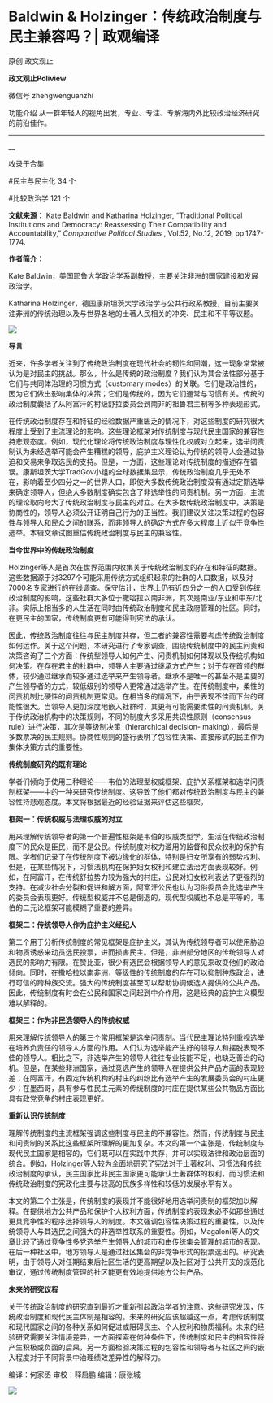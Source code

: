 

#  Baldwin & Holzinger：传统政治制度与民主兼容吗？| 政观编译

原创 政文观止 

**政文观止Poliview** 

微信号 zhengwenguanzhi

功能介绍 从一群年轻人的视角出发，专业、专注、专解海内外比较政治经济研究的前沿佳作。

____

__

收录于合集

#民主与民主化 34 个

#比较政治学 121 个

**文献来源：** Kate Baldwin and Katharina Holzinger, “Traditional Political
Institutions and Democracy: Reassessing Their Compatibility and
Accountability,” _Comparative Political Studies_ , Vol.52, No.12, 2019,
pp.1747-1774.

  

 **作者简介：**

Kate Baldwin，美国耶鲁大学政治学系副教授，主要关注非洲的国家建设和发展政治学。

Katharina
Holzinger，德国康斯坦茨大学政治学与公共行政系教授，目前主要关注非洲的传统治理以及与世界各地的土著人民相关的冲突、民主和不平等议题。

![](images/200/2.png)

  

  

 **导言**

近来，许多学者关注到了传统政治制度在现代社会的韧性和回潮，这一现象常常被认为是对民主的挑战。那么，什么是传统的政治制度？我们认为其合法性部分基于它们与共同体治理的习惯方式（customary
modes）的关联。它们是政治性的，因为它们做出影响集体的决策；它们是传统的，因为它们通常与习惯有关。传统的政治制度囊括了从阿富汗的村级舒拉委员会到南非的祖鲁君主制等多种表现形式。

  

在传统政治制度存在和特征的经验数据严重匮乏的情况下，对这些制度的研究很大程度上受到了主流理论的影响。这些理论框架对传统制度与现代民主国家的兼容性持悲观态度。例如，现代化理论将传统政治制度与理性化权威对立起来，选举问责制认为未经选举可能会产生糟糕的领导，庇护主义理论认为传统的领导人会通过胁迫和交易来争取选民的支持。但是，一方面，这些理论对传统制度的描述存在错误。康斯坦茨大学TradGov小组的全球数据集显示，传统政治制度几乎无处不在，影响着至少四分之一的世界人口，即使大多数传统政治制度没有通过定期选举来确定领导人，但绝大多数制度确实包含了非选举性的问责机制。另一方面，主流的理论取向夸大了传统政治制度与民主的对立。在大多数传统政治制度中，决策是协商性的，领导人必须公开证明自己行为的正当性。我们建议关注决策过程的包容性与领导人和民众之间的联系，而非领导人的确定方式在多大程度上近似于竞争性选举。本辑文章试图重估传统政治制度与民主的兼容性。

  

 **当今世界中的传统政治制度**

Holzinger等人是首次在世界范围内收集关于传统政治制度的存在和特征的数据。这些数据源于对3297个可能采用传统方式组织起来的社群的人口数据，以及对7000名专家进行的在线调查。保守估计，世界上仍有近四分之一的人口受到传统政治制度的影响，这些社群大多位于撒哈拉以南非洲，其次是南亚/东亚和中东/北非。实际上相当多的人生活在同时由传统政治制度和民主政府管理的社区。同时，在更民主的国家，传统制度更有可能得到宪法的承认。

  

因此，传统政治制度往往与民主制度共存，但二者的兼容性需要考虑传统政治制度如何运作。关于这个问题，本研究进行了专家调查，围绕传统制度中的民主问责和决策咨询了三个方面：传统型领导人如何产生、问责机制如何体现以及传统机构如何决策。在存在君主的社群中，领导人主要通过继承方式产生；对于存在首领的群体，较少通过继承而较多通过选举来产生领导者。继承不是唯一的甚至不是主要的产生领导者的方式，较低级别的领导人更常通过选举产生。在传统制度中，柔性的问责机制比硬性的问责机制更常见。在相当多的情况下，由于表现不佳而下台的可能性很大。当领导人更加深度地嵌入社群时，其更有可能需要柔性的问责机制。关于传统政治机构中的决策规则，不同的制度大多采用共识性原则（consensus
rule）进行决策，其次是等级制决策（hierarchical decision-
making），最后是多数票决的民主规则。协商性规则的盛行表明了包容性决策、直接形式的民主作为集体决策方式的重要性。

  

 **传统制度研究的既有理论**

学者们倾向于使用三种理论——韦伯的法理型权威框架、庇护关系框架和选举问责制框架——中的一种来研究传统制度。这导致了他们都对传统政治制度与民主的兼容性持悲观态度。本文将根据最近的经验证据来评估这些框架。

  

 **框架一：传统权威与法理权威的对立**

  

用来理解传统领导者的第一个普遍性框架是韦伯的权威类型学。生活在传统政治制度下的民众是臣民，而不是公民。传统制度对权力滥用的监督和民众权利的保护有限。学者们记录了在传统制度下被边缘化的群体，特别是妇女所享有的弱势权利。但是，在某些情况下，习惯法机构在保护妇女权利和建立法治方面表现较好。例如，在阿富汗，在传统舒拉势力较为强大的村庄，公民对妇女权利表达了更强烈的支持。在减少社会分裂和促进和解方面，阿富汗公民也认为习俗委员会比选举产生的委员会表现更好。传统型权威并不总是倒退的，现代型权威也不总是平等的，韦伯的二元论框架可能模糊了重要的差异。

  

 **框架二：传统领导人作为庇护主义经纪人**

  

第二个用于分析传统制度的常见框架是庇护主义，其认为传统领导者可以使用胁迫和物质诱惑来动员选民投票，进而损害民主。但是，非洲部分地区的传统领导人对选民的影响力有限。在赞比亚，很少有选民会根据领导人的意见来改变他们的政治倾向。同时，在撒哈拉以南非洲，等级性的传统制度的存在可以抑制种族政治，进行可信的跨种族交流。强大的传统制度甚至可以帮助协调候选人提供的公共产品。因此，传统制度有时会在公民和国家之间起到中介作用，这是经典的庇护主义模型难以解释的。

  

 **框架三：作为非民选领导人的传统权威**

  

用来理解传统领导人的第三个常用框架是选举问责制。当代民主理论特别重视选举在培养负责任的领导人方面的作用。人们认为选举能产生好的领导人和摆脱表现不佳的领导人。相比之下，非选举产生的领导人往往专业技能不足，也缺乏善治的动机。但是，在某些非洲国家，通过竞选产生的领导人在提供公共产品方面的表现较差；在阿富汗，有固定传统机构的村庄的纠纷比有选举产生的发展委员会的村庄更少；在墨西哥，具有参与性民主元素的传统制度的村庄在提供某些公共物品方面比具有政党竞争的村庄表现更好。

  

 **重新认识传统制度**

理解传统制度的主流框架强调这些制度与民主的不兼容性。然而，传统制度与民主和问责制的关系比这些框架所理解的更加复杂。本文的第一个主张是，传统制度与现代民主国家是相容的，它们既可以在实践中共存，并可以实现法律和政治层面的统合。例如，Holzinger等人较为全面地研究了宪法对于土著权利、习惯法和传统政治制度的承认，民主国家比非民主国家更可能承认土著群体的权利，而习惯法和传统政治制度的宪政化主要与较高的民族多样性和较低的发展水平有关。  

  

本文的第二个主张是，传统制度的表现并不能很好地用选举问责制的框架加以解释。在提供地方公共产品和保护个人权利方面，传统制度的表现未必不如那些通过更具竞争性的程序选择领导人的制度。本文强调包容性决策过程的重要性，以及传统领导人与其选民之间强大的非选举性联系的重要性。例如，Magaloni等人的文章比较了通过竞争性多党选举产生领导人的城市和由传统集会管理的城市的表现。在后一种社区中，地方领导人是通过社区集会的非党争形式的投票选出的。研究表明，由于领导人对任期结束后社区生活的更高期望以及社区对于公共开支的规范化审议，通过传统制度管理的社区能更有效地提供地方公共产品。

  

 **未来的研究议程**

关于传统政治制度的研究直到最近才重新引起政治学者的注意。这些研究发现，传统政治制度和现代民主体制是相容的。未来的研究应该超越这一点，考虑传统制度和现代国家之间的各种关系如何促进或阻碍民主、个人权利和物质福利。未来的经验研究需要关注情境差异，一方面探索在何种条件下，传统制度和民主的相容性将产生积极或负面的后果，另一方面检验决策过程的包容性和领导者与社区之间的嵌入程度对于不同背景中治理绩效差异性的解释力。

  

编译：何家丞 审校：释启鹏 编辑：康张城

  

![](images/200/3.jpeg)

  

